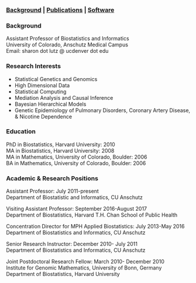 ### [Background](https://SharonLutz.github.io)  | [Publications](https://SharonLutz.github.io/research) | [Software](https://SharonLutz.github.io/software)

### Background
Assistant Professor of Biostatistics and Informatics<br> 
University of Colorado, Anschutz Medical Campus<br> 
Email: sharon dot lutz @ ucdenver dot edu

### Research Interests   
- Statistical Genetics and Genomics
- High Dimensional Data  
- Statistical Computing
- Mediation Analysis and Causal Inference  
- Bayesian Hierarchical Models
- Genetic Epidemiology of Pulmonary Disorders, Coronary Artery Disease, & Nicotine Dependence  

### Education
PhD in Biostatistics, Harvard University: 2010<br>
MA in Biostatistics, Harvard University: 2008<br>
MA in Mathematics, University of Colorado, Boulder: 2006<br>
BA in Mathematics, University of Colorado, Boulder: 2006

### Academic & Research Positions
Assistant Professor: July 2011-present<br>
Department of Biostatistic and Informatics, CU Anschutz

Visiting Assistant Professor: September 2016-August 2017<br>
Department of Biostatistics, Harvard T.H. Chan School of Public Health

Concentration Director for MPH Applied Biostatistics: July 2013-May 2016<br>
Department of Biostatistics and Informatics, CU Anschutz

Senior Research Instructor: December 2010- July 2011<br>
Department of Biostatistics and Informatics, CU Anschutz

Joint Postdoctoral Research Fellow: March 2010- December 2010<br>
Institute for Genomic Mathematics, University of Bonn, Germany<br>
Department of Biostatistics, Harvard University
